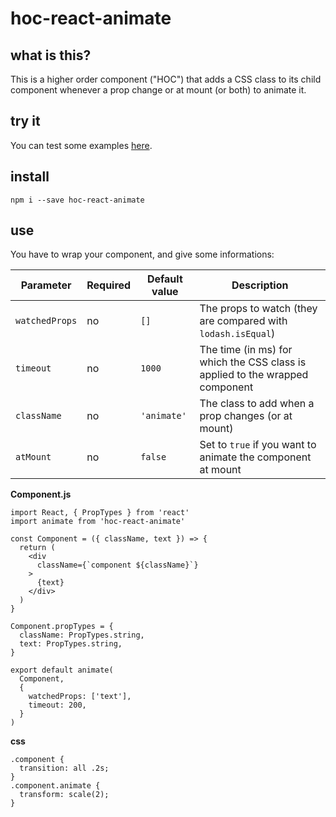 # hoc-react-animate

## what is this?
This is a higher order component ("HOC") that adds a CSS class to its child component whenever a prop change or at mount (or both) to animate it.

## try it
You can test some examples [here](https://react-animate.firebaseapp.com/).

## install
`npm i --save hoc-react-animate`

## use
You have to wrap your component, and give some informations:

Parameter | Required | Default value | Description
----------|--------|---------------|-------------
`watchedProps` | no | `[]` | The props to watch (they are compared with `lodash.isEqual`)
`timeout` | no | `1000` | The time (in ms) for which the CSS class is applied to the wrapped component
`className` | no | `'animate'` | The class to add when a prop changes (or at mount)
`atMount` | no | `false` | Set to `true` if you want to animate the component at mount

**Component.js**
```(javascript)
import React, { PropTypes } from 'react'
import animate from 'hoc-react-animate'

const Component = ({ className, text }) => {
  return (
    <div
      className={`component ${className}`}
    >
      {text}
    </div>
  )
}

Component.propTypes = {
  className: PropTypes.string,
  text: PropTypes.string,
}

export default animate(
  Component,
  {
    watchedProps: ['text'],
    timeout: 200,
  }
)
```

**css**
```(css)
.component {
  transition: all .2s;
}
.component.animate {
  transform: scale(2);
}
```
